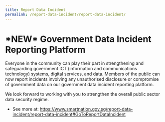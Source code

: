 ```yaml
---
title: Report Data Incident
permalink: /report-data-incident/report-data-incident/
---
```


# **\*NEW\* Government Data Incident Reporting Platform**

Everyone in the community can play their part in strengthening and safeguarding government ICT (information and communications technology) systems, digital services, and data. Members of the public can now report incidents involving any unauthorised disclosure or compromise of government data on our government data incident reporting platform.

We look forward to working with you to strengthen the overall public sector data security regime. 

- See more at: https://www.smartnation.gov.sg/report-data-incident/report-data-incident#GoToReportDataIncident
